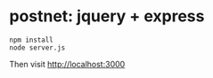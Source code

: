 postnet: jquery + express
==========================

```
npm install
node server.js
```

Then visit <http://localhost:3000>